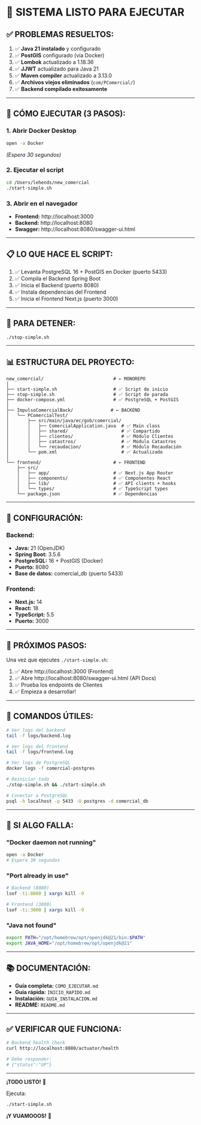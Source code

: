# 🎉 SISTEMA LISTO PARA EJECUTAR

## ✅ PROBLEMAS RESUELTOS:

1. ✅ **Java 21 instalado** y configurado
2. ✅ **PostGIS** configurado (vía Docker)
3. ✅ **Lombok** actualizado a 1.18.36
4. ✅ **JJWT** actualizado para Java 21
5. ✅ **Maven compiler** actualizado a 3.13.0
6. ✅ **Archivos viejos eliminados** (`com/PComercial/`)
7. ✅ **Backend compilado exitosamente**

---

## 🚀 CÓMO EJECUTAR (3 PASOS):

### **1. Abrir Docker Desktop**
```bash
open -a Docker
```
*(Espera 30 segundos)*

### **2. Ejecutar el script**
```bash
cd /Users/lehends/new_comercial
./start-simple.sh
```

### **3. Abrir en el navegador**
- **Frontend:** http://localhost:3000
- **Backend:** http://localhost:8080
- **Swagger:** http://localhost:8080/swagger-ui.html

---

## 📋 LO QUE HACE EL SCRIPT:

1. ✅ Levanta PostgreSQL 16 + PostGIS en Docker (puerto 5433)
2. ✅ Compila el Backend Spring Boot
3. ✅ Inicia el Backend (puerto 8080)
4. ✅ Instala dependencias del Frontend
5. ✅ Inicia el Frontend Next.js (puerto 3000)

---

## 🛑 PARA DETENER:

```bash
./stop-simple.sh
```

---

## 📊 ESTRUCTURA DEL PROYECTO:

```
new_comercial/                          # ← MONOREPO
│
├── start-simple.sh                     # ✅ Script de inicio
├── stop-simple.sh                      # ✅ Script de parada
├── docker-compose.yml                  # ✅ PostgreSQL + PostGIS
│
├── ImpulsoComercialBack/              # ← BACKEND
│   └── PComercialTest/
│       ├── src/main/java/ec/gob/comercial/
│       │   ├── ComercialApplication.java  # ✅ Main class
│       │   ├── shared/                    # ✅ Compartido
│       │   ├── clientes/                  # ✅ Módulo Clientes
│       │   ├── catastros/                 # ✅ Módulo Catastros
│       │   └── recaudacion/               # ✅ Módulo Recaudación
│       └── pom.xml                        # ✅ Actualizado
│
└── frontend/                           # ← FRONTEND
    ├── src/
    │   ├── app/                        # ✅ Next.js App Router
    │   ├── components/                 # ✅ Componentes React
    │   ├── lib/                        # ✅ API clients + hooks
    │   └── types/                      # ✅ TypeScript types
    └── package.json                    # ✅ Dependencias
```

---

## 🔧 CONFIGURACIÓN:

### **Backend:**
- **Java:** 21 (OpenJDK)
- **Spring Boot:** 3.5.6
- **PostgreSQL:** 16 + PostGIS (Docker)
- **Puerto:** 8080
- **Base de datos:** comercial_db (puerto 5433)

### **Frontend:**
- **Next.js:** 14
- **React:** 18
- **TypeScript:** 5.5
- **Puerto:** 3000

---

## 🎯 PRÓXIMOS PASOS:

Una vez que ejecutes `./start-simple.sh`:

1. ✅ Abre http://localhost:3000 (Frontend)
2. ✅ Abre http://localhost:8080/swagger-ui.html (API Docs)
3. ✅ Prueba los endpoints de Clientes
4. ✅ Empieza a desarrollar!

---

## 📝 COMANDOS ÚTILES:

```bash
# Ver logs del backend
tail -f logs/backend.log

# Ver logs del frontend
tail -f logs/frontend.log

# Ver logs de PostgreSQL
docker logs -f comercial-postgres

# Reiniciar todo
./stop-simple.sh && ./start-simple.sh

# Conectar a PostgreSQL
psql -h localhost -p 5433 -U postgres -d comercial_db
```

---

## 🚨 SI ALGO FALLA:

### **"Docker daemon not running"**
```bash
open -a Docker
# Espera 30 segundos
```

### **"Port already in use"**
```bash
# Backend (8080)
lsof -ti:8080 | xargs kill -9

# Frontend (3000)
lsof -ti:3000 | xargs kill -9
```

### **"Java not found"**
```bash
export PATH="/opt/homebrew/opt/openjdk@21/bin:$PATH"
export JAVA_HOME="/opt/homebrew/opt/openjdk@21"
```

---

## 📚 DOCUMENTACIÓN:

- **Guía completa:** `COMO_EJECUTAR.md`
- **Guía rápida:** `INICIO_RAPIDO.md`
- **Instalación:** `GUIA_INSTALACION.md`
- **README:** `README.md`

---

## ✅ VERIFICAR QUE FUNCIONA:

```bash
# Backend health check
curl http://localhost:8080/actuator/health

# Debe responder:
# {"status":"UP"}
```

---

**¡TODO LISTO!** 🎉

Ejecuta:
```bash
./start-simple.sh
```

**¡Y VUAMOOOS!** 🚀
